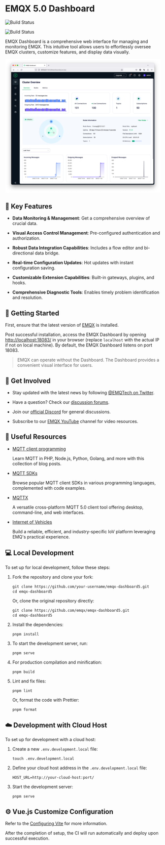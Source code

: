 # EMQX 5.0 Dashboard

![Build Status](https://github.com/emqx/emqx-dashboard5/actions/workflows/build_oss_package.yaml/badge.svg)

![Build Status](https://github.com/emqx/emqx-dashboard5/actions/workflows/build_enterprise_package.yaml/badge.svg)

EMQX Dashboard is a comprehensive web interface for managing and monitoring EMQX. This intuitive tool allows users to effortlessly oversee EMQX clusters, customize features, and display data visually.

![image](./assets/overview-light.png)

## 🎯 Key Features

- **Data Monitoring & Management**: Get a comprehensive overview of crucial data.
  
- **Visual Access Control Management**: Pre-configured authentication and authorization.
  
- **Robust Data Integration Capabilities**: Includes a flow editor and bi-directional data bridge.
  
- **Real-time Configuration Updates**: Hot updates with instant configuration saving.
  
- **Customizable Extension Capabilities**: Built-in gateways, plugins, and hooks.
  
- **Comprehensive Diagnostic Tools**: Enables timely problem identification and resolution.

## 🚀 Getting Started

First, ensure that the latest version of [EMQX](https://www.emqx.com/en/try?product=broker) is installed.

Post successful installation, access the EMQX Dashboard by opening <http://localhost:18083/> in your browser (replace `localhost` with the actual IP if not on local machine). By default, the EMQX Dashboard listens on port 18083.

> EMQX can operate without the Dashboard. The Dashboard provides a convenient visual interface for users.

## 🤝 Get Involved

- Stay updated with the latest news by following [@EMQTech on Twitter](https://twitter.com/EMQTech).
  
- Have a question? Check our [discussion forums](https://github.com/emqx/emqx/discussions).
  
- Join our [official Discord](https://discord.gg/xYGf3fQnES) for general discussions.
  
- Subscribe to our [EMQX YouTube](https://www.youtube.com/channel/UC5FjR77ErAxvZENEWzQaO5Q) channel for video resources.

## 📘 Useful Resources

- [MQTT client programming](https://www.emqx.com/en/blog/tag/mqtt-client-programming)

  Learn MQTT in PHP, Node.js, Python, Golang, and more with this collection of blog posts.

- [MQTT SDKs](https://www.emqx.com/en/mqtt-client-sdk)

  Browse popular MQTT client SDKs in various programming languages, complemented with code examples.

- [MQTTX](https://mqttx.app/)

  A versatile cross-platform MQTT 5.0 client tool offering desktop, command-line, and web interfaces.

- [Internet of Vehicles](https://www.emqx.com/en/blog/category/internet-of-vehicles)

  Build a reliable, efficient, and industry-specific IoV platform leveraging EMQ's practical experience.

## 💻 Local Development

To set up for local development, follow these steps:

1. Fork the repository and clone your fork:

    ```shell
    git clone https://github.com/your-username/emqx-dashboard5.git
    cd emqx-dashboard5
    ```

   Or, clone the original repository directly:

    ```shell
    git clone https://github.com/emqx/emqx-dashboard5.git
    cd emqx-dashboard5
    ```

2. Install the dependencies:

    ```shell
    pnpm install
    ```

3. To start the development server, run:

    ```shell
    pnpm serve
    ```

4. For production compilation and minification:

    ```shell
    pnpm build
    ```

5. Lint and fix files:

    ```shell
    pnpm lint
    ```

   Or, format the code with Prettier:

    ```shell
    pnpm format
    ```

## ☁️ Development with Cloud Host

To set up for development with a cloud host:

1. Create a new `.env.development.local` file:

    ```shell
    touch .env.development.local
    ```

2. Define your cloud host address in the `.env.development.local` file:

    ```shell
    HOST_URL=http://your-cloud-host:port/
    ```

3. Start the development server:

    ```shell
    pnpm serve
    ```

## ⚙️ Vue.js Customize Configuration

Refer to the [Configuring Vite](https://vitejs.dev/config/#configuring-vite) for more information.

After the completion of setup, the CI will run automatically and deploy upon successful execution.
